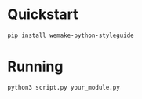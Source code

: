 # Quickstart
```
pip install wemake-python-styleguide 
```

# Running
```
python3 script.py your_module.py
```
